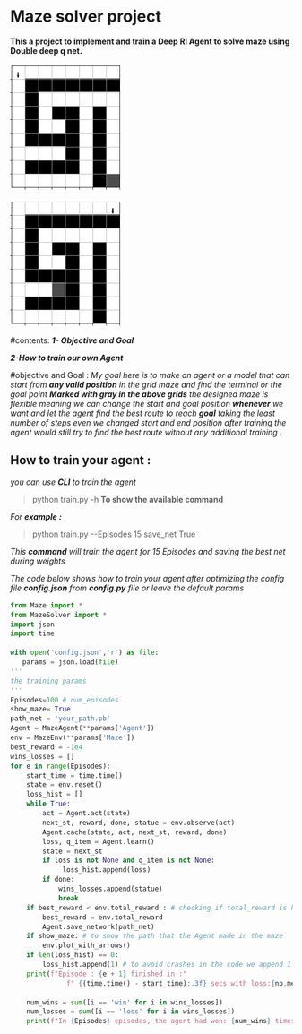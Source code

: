 # Maze solver project
**This a project to implement and train a  Deep Rl Agent to solve maze using Double deep q net.**


![](https://github.com/mohame54/MazeSolever/blob/main/Gifs/test.gif)            


![](https://github.com/mohame54/MazeSolever/blob/main/Gifs/test2.gif)


#contents:
***1- Objective and Goal***


***2-How to train our own Agent***

#objective and Goal :
*My goal here is to make an agent or a model that can start from **any valid position** in the grid maze and find the terminal or the goal point ***Marked with gray in the above grids*** the designed maze is flexible meaning we can change the start and  goal position ***whenever*** we want and let the agent find the best route to reach ***goal*** taking the least number of steps even we changed start and end position after training the agent would still try to find the best route without any additional training .*

## How to train your agent :
*you can use ***CLI*** to train the agent*
> python train.py -h   **To show the available command**

*For ***example :**** 
> python train.py --Episodes 15 save_net True

*This ***command*** will train the agent for 15 Episodes and saving the best net during weights*


*The code below shows  how to train your agent after optimizing the config file ***config.json*** from ***config.py*** file or leave the default params*
```python
from Maze import *
from MazeSolver import *
import json
import time

with open('config.json','r') as file:
   params = json.load(file)
'''
the training params
'''   
Episodes=100 # num_episodes
show_maze= True
path_net = 'your_path.pb'
Agent = MazeAgent(**params['Agent'])
env = MazeEnv(**params['Maze']) 
best_reward = -1e4
wins_losses = []
for e in range(Episodes):
    start_time = time.time()
    state = env.reset()
    loss_hist = []
    while True:
        act = Agent.act(state)
        next_st, reward, done, statue = env.observe(act)
        Agent.cache(state, act, next_st, reward, done)
        loss, q_item = Agent.learn()
        state = next_st
        if loss is not None and q_item is not None:
             loss_hist.append(loss)
        if done:
            wins_losses.append(statue)
            break
    if best_reward < env.total_reward : # checking if total_reward is higher to save the net which made the biggest reward
        best_reward = env.total_reward
        Agent.save_network(path_net)
    if show_maze: # to show the path that the Agent made in the maze
        env.plot_with_arrows()
    if len(loss_hist) == 0:
        loss_hist.append(1) # to avoid crashes in the code we append 1 during the first episodes of training as there is no loss to measure in this time
    print(f"Episode : {e + 1} finished in :"
              f" {(time.time() - start_time):.3f} secs with loss:{np.mean(loss_hist):.3f}, total_reward:{env.total_reward:.3f} taking steps: {env.steps} step\n")

    num_wins = sum([i == 'win' for i in wins_losses])
    num_losses = sum([i == 'loss' for i in wins_losses])
    print(f"In {Episodes} episodes, the agent had won: {num_wins} times and lost: {num_losses} times.")
  
```

